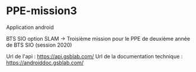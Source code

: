 # PPE-mission3

Application android

BTS SIO option SLAM -> Troisième mission pour le PPE de deuxième année de BTS SIO (session 2020)

Url de l'api : https://api.gsblab.com/
Url de la documentation technique : https://androiddoc.gsblab.com/
